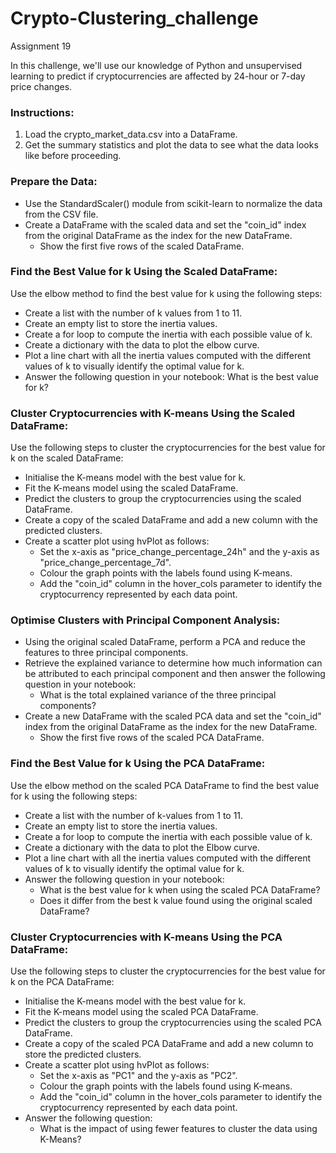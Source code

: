 # Crypto-Clustering_challenge
Assignment 19

In this challenge, we'll use our knowledge of Python and unsupervised learning to predict if cryptocurrencies are affected by 24-hour or 7-day price changes.

### Instructions: 
1. Load the crypto_market_data.csv into a DataFrame.
2. Get the summary statistics and plot the data to see what the data looks like before proceeding.

### Prepare the Data: 
* Use the StandardScaler() module from scikit-learn to normalize the data from the CSV file.
* Create a DataFrame with the scaled data and set the "coin_id" index from the original DataFrame as the index for the new DataFrame.
  * Show the first five rows of the scaled DataFrame.

### Find the Best Value for k Using the Scaled DataFrame: 
Use the elbow method to find the best value for k using the following steps:
- Create a list with the number of k values from 1 to 11.
- Create an empty list to store the inertia values.
- Create a for loop to compute the inertia with each possible value of k.
- Create a dictionary with the data to plot the elbow curve.
- Plot a line chart with all the inertia values computed with the different values of k to visually identify the optimal value for k.
- Answer the following question in your notebook: What is the best value for k?

### Cluster Cryptocurrencies with K-means Using the Scaled DataFrame: 
Use the following steps to cluster the cryptocurrencies for the best value for k on the scaled DataFrame:
- Initialise the K-means model with the best value for k.
- Fit the K-means model using the scaled DataFrame.
- Predict the clusters to group the cryptocurrencies using the scaled DataFrame.
- Create a copy of the scaled DataFrame and add a new column with the predicted clusters.
- Create a scatter plot using hvPlot as follows:
	- Set the x-axis as "price_change_percentage_24h" and the y-axis as "price_change_percentage_7d".
	- Colour the graph points with the labels found using K-means.
	- Add the "coin_id" column in the hover_cols parameter to identify the cryptocurrency represented by each data point.

### Optimise Clusters with Principal Component Analysis: 
* Using the original scaled DataFrame, perform a PCA and reduce the features to three principal components.
* Retrieve the explained variance to determine how much information can be attributed to each principal component and then answer the following question in your notebook:
	- What is the total explained variance of the three principal components?
* Create a new DataFrame with the scaled PCA data and set the "coin_id" index from the original DataFrame as the index for the new DataFrame.
	- Show the first five rows of the scaled PCA DataFrame.

### Find the Best Value for k Using the PCA DataFrame: 
Use the elbow method on the scaled PCA DataFrame to find the best value for k using the following steps:
* Create a list with the number of k-values from 1 to 11.
* Create an empty list to store the inertia values.
* Create a for loop to compute the inertia with each possible value of k.
* Create a dictionary with the data to plot the Elbow curve.
* Plot a line chart with all the inertia values computed with the different values of k to visually identify the optimal value for k.
* Answer the following question in your notebook:
	- What is the best value for k when using the scaled PCA DataFrame?
	- Does it differ from the best k value found using the original scaled DataFrame?

### Cluster Cryptocurrencies with K-means Using the PCA DataFrame: 
Use the following steps to cluster the cryptocurrencies for the best value for k on the PCA DataFrame:
* Initialise the K-means model with the best value for k.
* Fit the K-means model using the scaled PCA DataFrame.
* Predict the clusters to group the cryptocurrencies using the scaled PCA DataFrame.
* Create a copy of the scaled PCA DataFrame and add a new column to store the predicted clusters.
* Create a scatter plot using hvPlot as follows:
	- Set the x-axis as "PC1" and the y-axis as "PC2".
	- Colour the graph points with the labels found using K-means.
	- Add the "coin_id" column in the hover_cols parameter to identify the cryptocurrency represented by each data point.
* Answer the following question:
	- What is the impact of using fewer features to cluster the data using K-Means?
